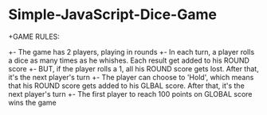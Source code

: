 # Simple-JavaScript-Dice-Game

+GAME RULES:

+- The game has 2 players, playing in rounds
+- In each turn, a player rolls a dice as many times as he whishes. Each result get added to his ROUND score
+- BUT, if the player rolls a 1, all his ROUND score gets lost. After that, it's the next player's turn
+- The player can choose to 'Hold', which means that his ROUND score gets added to his GLBAL score. After that, it's the next player's turn
+- The first player to reach 100 points on GLOBAL score wins the game


